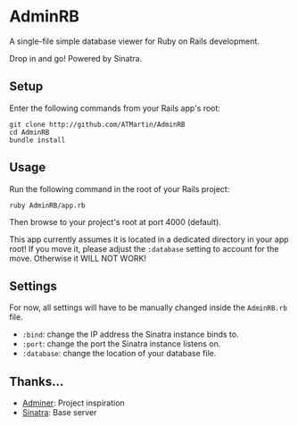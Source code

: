 AdminRB
========

A single-file simple database viewer for Ruby on Rails development.

Drop in and go! Powered by Sinatra.

Setup
------------
Enter the following commands from your Rails app's root:
```
git clone http://github.com/ATMartin/AdminRB
cd AdminRB
bundle install
```


Usage
-------

Run the following command in the root of your Rails project:
```
ruby AdminRB/app.rb
```
Then browse to your project's root at port 4000 (default).

This app currently assumes it is located in a dedicated directory in your app root! If you move it,
please adjust the `:database` setting to account for the move. Otherwise it WILL NOT WORK!


Settings
-----------
For now, all settings will have to be manually changed inside the `AdminRB.rb` file.

- `:bind`: change the IP address the Sinatra instance binds to.
- `:port`: change the port the Sinatra instance listens on.
- `:database`: change the location of your database file.


Thanks...
-----------
- [Adminer](http://www.adminer.org): Project inspiration
- [Sinatra](http://www.sinatrarb.com): Base server
